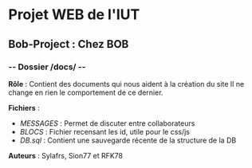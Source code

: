 # Projet WEB de l'IUT
## Bob-Project : Chez BOB
### -- Dossier /docs/ --

**Rôle** : Contient des documents qui nous aident à la création du site
Il ne change en rien le comportement de ce dernier.

**Fichiers** :

* *MESSAGES* : Permet de discuter entre collaborateurs
* *BLOCS* : Fichier recensant les id, utile pour le css/js
* *DB.sql* : Contient une sauvegarde récente de la structure de la DB

**Auteurs** :
Sylafrs, Sion77 et RFK78
